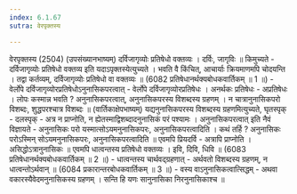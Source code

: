 ```yaml
---
index: 6.1.67
sutra: वेरपृक्तस्य

---
```

वेरपृक्तस्य (2504) (उपसंख्यानभाष्यम्) दर्विजागृव्योः प्रतिषेधो वक्तव्यः । दर्विः, जागृविः ॥ किमुच्यते  -  दर्विजागृव्योः प्रतिषेधो वक्तव्य इति यदाऽपृक्तस्येत्युच्यते । भवति वै किंचित्, आचार्याः क्रियमाणमपि चोदयन्ति । तद्वा कर्तव्यम्, दर्विजागृव्योः प्रतिषेधो वा वक्तव्यः ॥ (6082 प्रतिषेधानर्थक्यबोधकवार्तिकम् ॥ 1 ॥) - वेर्लोपे दर्विजागृव्योरप्रतिषेधोऽनुनासिकपरत्वात् - वेर्लोपे दर्विजागृव्योरप्रतिषेधः । अनर्थकः प्रतिषेधः  -  अप्रतिषेधः । लोपः कस्मान्न भवति ? अनुनासिकपरत्वात्, अनुनासिकपरस्य विशब्दस्य ग्रहणम् । न चात्रानुनासिकपरो विशब्दः, शुद्धपरश्चात्र विशब्दः ॥ (वार्तिकाक्षेपभाष्यम्) यद्यनुनासिकपरस्य विशब्दस्य ग्रहणमित्युच्यते, घृतस्पृक्  -  दलस्पृक्  -  अत्र न प्राप्नोति, न ह्येतस्माद्विशब्दादनुनासिकं परं पश्यामः । अनुनासिकपरत्वात् इति नैवं विज्ञायते  -  अनुनासिकः परो यस्मात्सोऽयमनुनासिकपरः, अनुनासिकपरत्वादिति । कथं तर्हि ? अनुनासिकः परोऽस्मिन् सोऽयमनुनासिकपरः, अनुनासिकपरत्वादिति ॥ एवमपि प्रियदर्वि  -  अत्रापि प्राप्नोति । असिद्धोऽत्रानुनासिकः ॥ एवमपि धात्वन्तस्य प्रतिषेधो वक्तव्यः । इवि, दिवि, धिवि ॥ (6083 प्रतिषेधानर्थक्यबोधकवार्तिकम् ॥ 2 ॥) - धात्वन्तस्य चार्थवद्ग्रहणात् - अर्थवतो विशब्दस्य ग्रहणम्, न धात्वन्तोऽर्थवान् ॥ (6084 प्रकारान्तरबोधकवार्तिकम् ॥ 3 ॥) - वस्य वाऽनुनासिकत्वात्सिद्धम् - अथवा वकारस्यैवेदमनुनासिकस्य ग्रहणम् । सन्ति हि यणः सानुनासिका निरनुनासिकाश्च ॥